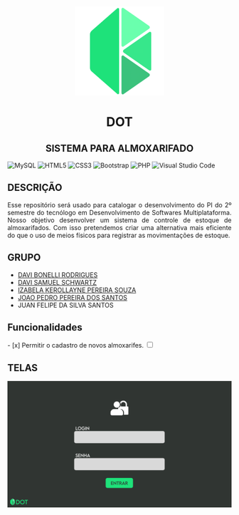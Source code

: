 <div align="center">
  <img src="./imagens/logo.png" alt="DOT logo" width="200"/>
  <h1>DOT</h1>
  <h2>SISTEMA PARA ALMOXARIFADO</h2>
  
</div>

![MySQL](https://img.shields.io/badge/mysql-4479A1.svg?style=for-the-badge&logo=mysql&logoColor=white)
![HTML5](https://img.shields.io/badge/html5-%23E34F26.svg?style=for-the-badge&logo=html5&logoColor=white)
![CSS3](https://img.shields.io/badge/css3-%231572B6.svg?style=for-the-badge&logo=css3&logoColor=white)
![Bootstrap](https://img.shields.io/badge/bootstrap-%238511FA.svg?style=for-the-badge&logo=bootstrap&logoColor=white)
![PHP](https://img.shields.io/badge/php-%23777BB4.svg?style=for-the-badge&logo=php&logoColor=white)
![Visual Studio Code](https://img.shields.io/badge/Visual%20Studio%20Code-0078d7.svg?style=for-the-badge&logo=visual-studio-code&logoColor=white)


<h2>DESCRIÇÃO</h2>
<p align="justify">Esse repositório será usado para catalogar o desenvolvimento do PI do 2º semestre do tecnólogo em Desenvolvimento de Softwares Multiplataforma. Nosso objetivo desenvolver um sistema de controle de estoque de almoxarifados. Com isso pretendemos criar uma alternativa mais eficiente do que o uso de meios físicos para registrar as movimentações de estoque. 

 </p>

<h2>GRUPO</h2>
<ul>
  <li><a href="https://github.com/DaviBonelli">DAVI BONELLI RODRIGUES</a></li>
  <li><a href="https://github.com/DaviBonelli">DAVI SAMUEL SCHWARTZ</a></li>
  <li><a href="https://github.com/izakerollayne">IZABELA KEROLLAYNE PEREIRA SOUZA</a></li>
  <li><a href="https://github.com/jp8002">JOAO PEDRO PEREIRA DOS SANTOS</a></li>
  <li><a>JUAN FELIPE DA SILVA SANTOS</a></li>
</ul>

<h2>Funcionalidades</h2>
- [x] Permitir o cadastro de novos almoxarifes.
  <input type="checkbox" name="Criar uma tela de login." />


<h2>TELAS</h2>
<img src="./imagens/tela1.png" alt="tela 1"/>
